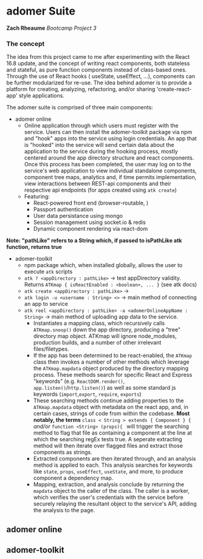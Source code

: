 # adomer Suite
__Zach Rheaume__
_Bootcamp Project 3_

### The concept

The idea from this project came to me after experimenting with the React 16.8 update, and the concept of writing react components, both stateless and stateful, as pure function components instead of class-based ones. Through the use of React hooks ( useState, useEffect, ...), components can be further modularized for re-use. The idea behind adomer is to provide a platform for creating, analyzing, refactoring, and/or sharing 'create-react-app' style applications.

The adomer suite is comprised of three main components:
* adomer online
   - Online application through which users must register with the service.
   Users can then install the adomer-toolkit package via npm and "hook" apps into the service using login credentials.
   An app that is "hooked" into the service will send certain data about the application to the service during the hooking
   process, mostly centered around the app directory structure and react components. Once this process has been completed,
   the user may log on to the service's web application to view individual standalone components, component tree maps, analytics
   and, if time permits implementation, view interactions between REST-api components and their respective api endpoints 
   (for apps created using `atk create`)
   - Featuring: 
      + React-powered front end (browser-routable, )
      + Passport authentication
      + User data persistance using mongo
      + Session management using socket.io & redis
      + Dynamic component rendering via react-dom
      
**__Note:__ "pathLike" refers to a String which, if passed to isPathLike atk function, returns true**
* adomer-toolkit
   - npm package which, when installed globally, allows the user to execute `atk` scripts
   - `atk ? <appDirectory : pathLike>` -> test appDirectory validity. Returns `ATKmap { isReactEnabled : <boolean>, ... }` (see atk docs)
   - `atk create <appDirectory : pathLike>` -> 
   - `atk login -u <username : String> <>` -> main method of connecting an app to service
   - `atk reel <appDirectory : pathLike> -a <adomerOnlineAppName : String>` -> main method of uploading app data to the service. 
      + Instantiates a mapping class, which recursively calls `ATKmap.snoop()` down the app directory, producing a "tree" directory map object. ATKmap will ignore node_modules, production builds, and a number of other irrelevant files/filetypes.
      + If the app has been determined to be react-enabled, the `ATKmap` class then invokes a number of other methods which      leverage the `ATKmap.mapdata` object produced by the directory mapping process. These methods search for specific React and Express "keywords" (e.g. `ReactDOM.render()`, `app.listen()`/`http.listen()`) as well as some standard js keywords (`import`,`export`, `require`, `exports`)
      + These searching methods continue adding properties to the `ATKmap.mapdata` object with metadata on the react app, and, in certain cases, strings of code from within the codebase. __Most notably, the terms__ `class < String > extends { Component } {` _and/or_ `function <String> (props){ ` will trigger the searching method to flag that file as containing a component at the line at which the searching regEx tests true. A seperate extracting method will then iterate over flagged files and extract those components as strings.
      + Extracted components are then iterated through, and an analysis method is applied to each. This analysis searches for keywords like `state`, `props`, `useEffect`, `useState`, and more, to produce component a dependency map.
      + Mapping, extraction, and analysis conclude by returning the `mapdata` object to the caller of the class. The caller is a worker, which verifies the user's credentials with the service before securely relaying the resultant object to the service's API, adding the analysis to the page.


## adomer online   
## adomer-toolkit


